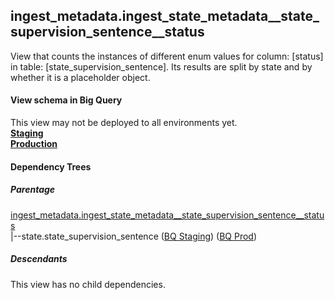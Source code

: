 ## ingest_metadata.ingest_state_metadata__state_supervision_sentence__status
View that counts the instances of
 different enum values for column: [status] in table: [state_supervision_sentence]. Its results are
  split by state and by whether it is a placeholder object.

#### View schema in Big Query
This view may not be deployed to all environments yet.<br/>
[**Staging**](https://console.cloud.google.com/bigquery?pli=1&p=recidiviz-staging&page=table&project=recidiviz-staging&d=ingest_metadata&t=ingest_state_metadata__state_supervision_sentence__status)
<br/>
[**Production**](https://console.cloud.google.com/bigquery?pli=1&p=recidiviz-123&page=table&project=recidiviz-123&d=ingest_metadata&t=ingest_state_metadata__state_supervision_sentence__status)
<br/>

#### Dependency Trees

##### Parentage
[ingest_metadata.ingest_state_metadata\__state_supervision_sentence\__status](../ingest_metadata/ingest_state_metadata__state_supervision_sentence__status.md) <br/>
|--state.state_supervision_sentence ([BQ Staging](https://console.cloud.google.com/bigquery?pli=1&p=recidiviz-staging&page=table&project=recidiviz-staging&d=state&t=state_supervision_sentence)) ([BQ Prod](https://console.cloud.google.com/bigquery?pli=1&p=recidiviz-123&page=table&project=recidiviz-123&d=state&t=state_supervision_sentence)) <br/>


##### Descendants
This view has no child dependencies.
